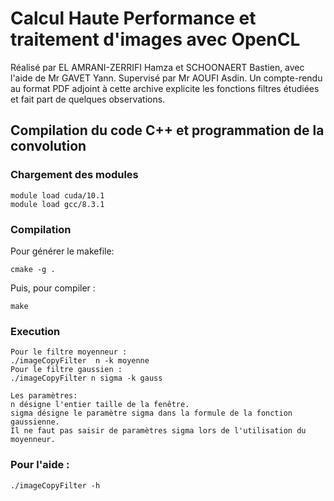 # Calcul Haute Performance et traitement d'images avec OpenCL  
Réalisé par EL AMRANI-ZERRIFI Hamza et SCHOONAERT Bastien, avec l'aide de Mr GAVET Yann.
Supervisé par Mr AOUFI Asdin.
Un compte-rendu au format PDF adjoint à cette archive explicite les fonctions filtres étudiées et fait part de quelques observations.

## Compilation du code C++ et programmation de la convolution

### Chargement des modules

```shell
module load cuda/10.1
module load gcc/8.3.1
```

### Compilation

Pour générer le makefile: 

```
cmake -g .
```

Puis, pour compiler :

```
make
```

### Execution

```
Pour le filtre moyenneur :
./imageCopyFilter  n -k moyenne
Pour le filtre gaussien :
./imageCopyFilter n sigma -k gauss

Les paramètres:
n désigne l'entier taille de la fenêtre.
sigma désigne le paramètre sigma dans la formule de la fonction gaussienne. 
Il ne faut pas saisir de paramètres sigma lors de l'utilisation du moyenneur.
```

### Pour l'aide :
```
./imageCopyFilter -h
```

